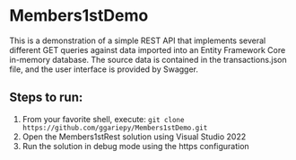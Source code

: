 # Members1stDemo

This is a demonstration of a simple REST API that implements several different GET queries against data imported into an 
Entity Framework Core in-memory database.  The source data is contained in the transactions.json file, and the user interface
is provided by Swagger.

## Steps to run:

 1. From your favorite shell, execute:
    `git clone https://github.com/ggariepy/Members1stDemo.git`
 1. Open the Members1stRest solution using Visual Studio 2022
 1. Run the solution in debug mode using the https configuration
 
